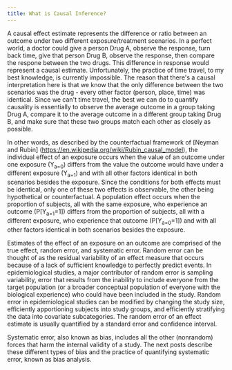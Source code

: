 ```yaml
---
title: What is Causal Inference?
---
```


A causal effect estimate represents the difference or ratio between an outcome under two different exposure/treatment scenarios. In a perfect world, a doctor could give a person Drug A, observe the response, turn back time, give that person Drug B, observe the response, then compare the respone between the two drugs. This difference in response would represent a causal estimate. Unfortunately, the practice of time travel, to my best knowledge, is currently impossible. The reason that there's a causal interpretation here is that we know that the only difference between the two scenarios was the drug - every other factor (person, place, time) was identical. Since we can't time travel, the best we can do to quantify causality is essentially to observe the average outcome in a group taking Drug A, compare it to the average outcome in a different group taking Drug B, and make sure that these two groups match each other as closely as possible.   

In other words, as described by the counterfactual framework of [Neyman and Rubin] (https://en.wikipedia.org/wiki/Rubin_causal_model), the individual effect of an exposure occurs when the value of an outcome under one exposure (Y<sub>a=0</sub>) differs from the value the outcome would have under a different exposure (Y<sub>a=1</sub>) and with all other factors identical in both scenarios besides the exposure.  Since the conditions for both effects must be identical, only one of these two effects is observable, the other being hypothetical or counterfactual.  A population effect occurs when the proportion of subjects, all with the same exposure, who experience an outcome (P[Y<sub>a=1</sub>=1]) differs from the proportion of subjects, all with a different exposure, who experience that outcome (P[Y<sub>a=0</sub>=1]) and with all other factors identical in both scenarios besides the exposure.

Estimates of the effect of an exposure on an outcome are comprised of the true effect, random error, and systematic error. 
Random error can be thought of as the residual variability of an effect measure that occurs because of a lack of sufficient 
knowledge to perfectly predict events. In epidemiological studies, a major contributor of random error is sampling variability, error that results from the inability to include everyone from the target population (or a broader conceptual population of everyone with the biological experience) who could have been included in the study.  Random error in epidemiological studies can be modified by changing the study size, efficiently apportioning subjects into study groups, and efficiently stratifying the data into covariate subcategories. The random error of an effect estimate is usually quantified by a standard error and confidence interval.

Systematic error, also known as bias, includes all the other (nonrandom) forces that harm the internal validity of a study. The next posts describe these different types of bias and the practice of quantifying systematic error, known as bias analysis.
